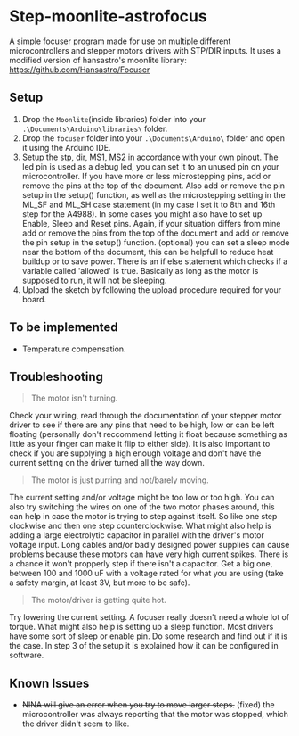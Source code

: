 # Step-moonlite-astrofocus
A simple focuser program made for use on multiple different microcontrollers and stepper motors drivers with STP/DIR inputs.
It uses a modified version of hansastro's moonlite library: https://github.com/Hansastro/Focuser


## Setup

1. Drop the ```Moonlite```(inside libraries) folder into your ```.\Documents\Arduino\libraries\``` folder.
2. Drop the ```focuser``` folder into your ```.\Documents\Arduino\``` folder and open it using the Arduino IDE.
3. Setup the stp, dir, MS1, MS2 in accordance with your own pinout. The led pin is used as a debug led, you can set it to an unused pin on your microcontroller. If you have more or less microstepping pins, add or remove the pins at the top of the document. Also add or remove the pin setup in the setup() function, as well as the microstepping setting in the ML_SF and ML_SH case statement (in my case I set it to 8th and 16th step for the A4988). In some cases you might also have to set up Enable, Sleep and Reset pins. Again, if your situation differs from mine add or remove the pins from the top of the document and add or remove the pin setup in the setup() function.
(optional) you can set a sleep mode near the bottom of the document, this can be helpfull to reduce heat buildup or to save power. There is an if else statement which checks if a variable called 'allowed' is true. Basically as long as the motor is supposed to run, it will not be sleeping.
4. Upload the sketch by following the upload procedure required for your board.

## To be implemented

- Temperature compensation.

## Troubleshooting

> The motor isn't turning.

Check your wiring, read through the documentation of your stepper motor driver to see if there are any pins that need to be high, low or can be left floating (personally don't reccommend letting it float because something as little as your finger can make it flip to either side). It is also important to check if you are supplying a high enough voltage and don't have the current setting on the driver turned all the way down.
> The motor is just purring and not/barely moving.

The current setting and/or voltage might be too low or too high. You can also try switching the wires on one of the two motor phases around, this can help in case the motor is trying to step against itself. So like one step clockwise and then one step counterclockwise. What might also help is adding a large electrolytic capacitor in parallel with the driver's motor voltage input. Long cables and/or badly designed power supplies can cause problems because these motors can have very high current spikes. There is a chance it won't propperly step if there isn't a capacitor. Get a big one, between 100 and 1000 uF with a voltage rated for what you are using (take a safety margin, at least 3V, but more to be safe).
> The motor/driver is getting quite hot.

Try lowering the current setting. A focuser really doesn't need a whole lot of torque. What might also help is setting up a sleep function. Most drivers have some sort of sleep or enable pin. Do some research and find out if it is the case. In step 3 of the setup it is explained how it can be configured in software.

## Known Issues

- ~~NINA will give an error when you try to move larger steps.~~ (fixed) the microcontroller was always reporting that the motor was stopped, which the driver didn't seem to like.
